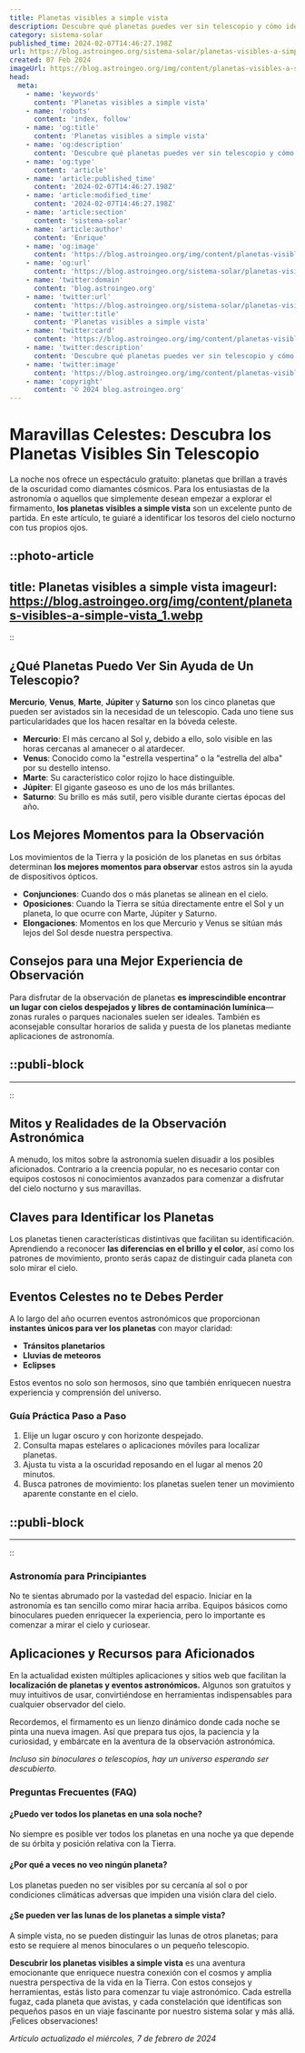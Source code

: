 ```yaml
---
title: Planetas visibles a simple vista
description: Descubre qué planetas puedes ver sin telescopio y cómo identificarlos en el cielo nocturno de forma fácil. Aventúrate en la astronomía.
category: sistema-solar
published_time: 2024-02-07T14:46:27.198Z
url: https://blog.astroingeo.org/sistema-solar/planetas-visibles-a-simple-vista
created: 07 Feb 2024
imageUrl: https://blog.astroingeo.org/img/content/planetas-visibles-a-simple-vista_1.webp
head:
  meta:
    - name: 'keywords'
      content: 'Planetas visibles a simple vista'
    - name: 'robots'
      content: 'index, follow'
    - name: 'og:title'
      content: 'Planetas visibles a simple vista'
    - name: 'og:description'
      content: 'Descubre qué planetas puedes ver sin telescopio y cómo identificarlos en el cielo nocturno de forma fácil. Aventúrate en la astronomía.'
    - name: 'og:type'
      content: 'article'
    - name: 'article:published_time'
      content: '2024-02-07T14:46:27.198Z'
    - name: 'article:modified_time'
      content: '2024-02-07T14:46:27.198Z'
    - name: 'article:section'
      content: 'sistema-solar'
    - name: 'article:author'
      content: 'Enrique'
    - name: 'og:image'
      content: 'https://blog.astroingeo.org/img/content/planetas-visibles-a-simple-vista_1.webp'
    - name: 'og:url'
      content: 'https://blog.astroingeo.org/sistema-solar/planetas-visibles-a-simple-vista'
    - name: 'twitter:domain'
      content: 'blog.astroingeo.org'
    - name: 'twitter:url'
      content: 'https://blog.astroingeo.org/sistema-solar/planetas-visibles-a-simple-vista'
    - name: 'twitter:title'
      content: 'Planetas visibles a simple vista'
    - name: 'twitter:card'
      content: 'https://blog.astroingeo.org/img/content/planetas-visibles-a-simple-vista_1.webp'
    - name: 'twitter:description'
      content: 'Descubre qué planetas puedes ver sin telescopio y cómo identificarlos en el cielo nocturno de forma fácil. Aventúrate en la astronomía.'
    - name: 'twitter:image'
      content: 'https://blog.astroingeo.org/img/content/planetas-visibles-a-simple-vista_1.webp'
    - name: 'copyright'
      content: '© 2024 blog.astroingeo.org'
---
```

# Maravillas Celestes: Descubra los Planetas Visibles Sin Telescopio

La noche nos ofrece un espectáculo gratuito: planetas que brillan a través de la oscuridad como diamantes cósmicos. Para los entusiastas de la astronomía o aquellos que simplemente desean empezar a explorar el firmamento, **los planetas visibles a simple vista** son un excelente punto de partida. En este artículo, te guiaré a identificar los tesoros del cielo nocturno con tus propios ojos.


::photo-article
---
title: Planetas visibles a simple vista
imageurl: https://blog.astroingeo.org/img/content/planetas-visibles-a-simple-vista_1.webp
---
::


## ¿Qué Planetas Puedo Ver Sin Ayuda de Un Telescopio?

**Mercurio**, **Venus**, **Marte**, **Júpiter** y **Saturno** son los cinco planetas que pueden ser avistados sin la necesidad de un telescopio. Cada uno tiene sus particularidades que los hacen resaltar en la bóveda celeste.

- **Mercurio**: El más cercano al Sol y, debido a ello, solo visible en las horas cercanas al amanecer o al atardecer.
- **Venus**: Conocido como la "estrella vespertina" o la "estrella del alba" por su destello intenso.
- **Marte**: Su característico color rojizo lo hace distinguible.
- **Júpiter**: El gigante gaseoso es uno de los más brillantes.
- **Saturno**: Su brillo es más sutil, pero visible durante ciertas épocas del año.

## Los Mejores Momentos para la Observación

Los movimientos de la Tierra y la posición de los planetas en sus órbitas determinan **los mejores momentos para observar** estos astros sin la ayuda de dispositivos ópticos.

- **Conjunciones**: Cuando dos o más planetas se alinean en el cielo.
- **Oposiciones**: Cuando la Tierra se sitúa directamente entre el Sol y un planeta, lo que ocurre con Marte, Júpiter y Saturno.
- **Elongaciones**: Momentos en los que Mercurio y Venus se sitúan más lejos del Sol desde nuestra perspectiva.

## Consejos para una Mejor Experiencia de Observación

Para disfrutar de la observación de planetas **es imprescindible encontrar un lugar con cielos despejados y libres de contaminación lumínica**—zonas rurales o parques nacionales suelen ser ideales. También es aconsejable consultar horarios de salida y puesta de los planetas mediante aplicaciones de astronomía.


  ::publi-block
  ---
  ---
  ::
  
  
## Mitos y Realidades de la Observación Astronómica

A menudo, los mitos sobre la astronomía suelen disuadir a los posibles aficionados. Contrario a la creencia popular, no es necesario contar con equipos costosos ni conocimientos avanzados para comenzar a disfrutar del cielo nocturno y sus maravillas.

## Claves para Identificar los Planetas

Los planetas tienen características distintivas que facilitan su identificación. Aprendiendo a reconocer **las diferencias en el brillo y el color**, así como los patrones de movimiento, pronto serás capaz de distinguir cada planeta con solo mirar el cielo.

## Eventos Celestes no te Debes Perder

A lo largo del año ocurren eventos astronómicos que proporcionan **instantes únicos para ver los planetas** con mayor claridad:
- **Tránsitos planetarios**
- **Lluvias de meteoros**
- **Eclipses**

Estos eventos no solo son hermosos, sino que también enriquecen nuestra experiencia y comprensión del universo.

### Guía Práctica Paso a Paso

1. Elije un lugar oscuro y con horizonte despejado.
2. Consulta mapas estelares o aplicaciones móviles para localizar planetas.
3. Ajusta tu vista a la oscuridad reposando en el lugar al menos 20 minutos.
4. Busca patrones de movimiento: los planetas suelen tener un movimiento aparente constante en el cielo.


  ::publi-block
  ---
  ---
  ::
  
  
### Astronomía para Principiantes

No te sientas abrumado por la vastedad del espacio. Iniciar en la astronomía es tan sencillo como mirar hacia arriba. Equipos básicos como binoculares pueden enriquecer la experiencia, pero lo importante es comenzar a mirar el cielo y curiosear.

## Aplicaciones y Recursos para Aficionados

En la actualidad existen múltiples aplicaciones y sitios web que facilitan la **localización de planetas y eventos astronómicos.** Algunos son gratuitos y muy intuitivos de usar, convirtiéndose en herramientas indispensables para cualquier observador del cielo.

Recordemos, el firmamento es un lienzo dinámico donde cada noche se pinta una nueva imagen. Así que prepara tus ojos, la paciencia y la curiosidad, y embárcate en la aventura de la observación astronómica. 

*Incluso sin binoculares o telescopios, hay un universo esperando ser descubierto.*

### Preguntas Frecuentes (FAQ)

#### ¿Puedo ver todos los planetas en una sola noche?
No siempre es posible ver todos los planetas en una noche ya que depende de su órbita y posición relativa con la Tierra.

#### ¿Por qué a veces no veo ningún planeta?
Los planetas pueden no ser visibles por su cercanía al sol o por condiciones climáticas adversas que impiden una visión clara del cielo.

#### ¿Se pueden ver las lunas de los planetas a simple vista?
A simple vista, no se pueden distinguir las lunas de otros planetas; para esto se requiere al menos binoculares o un pequeño telescopio.

**Descubrir los planetas visibles a simple vista** es una aventura emocionante que enriquece nuestra conexión con el cosmos y amplia nuestra perspectiva de la vida en la Tierra. Con estos consejos y herramientas, estás listo para comenzar tu viaje astronómico. Cada estrella fugaz, cada planeta que avistas, y cada constelación que identificas son pequeños pasos en un viaje fascinante por nuestro sistema solar y más allá. ¡Felices observaciones!

_Artículo actualizado el miércoles, 7 de febrero de 2024_
